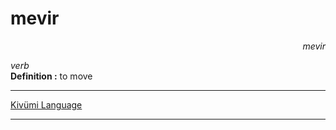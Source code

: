 
# mevir

<div align="right"><i>mevir</i></div>

*verb*  
**Definition :** to move  

---

[Kivümi Language](../README.md)

---
